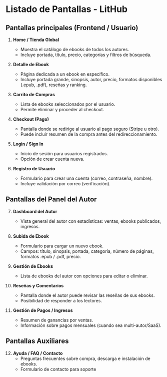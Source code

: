 # Listado de Pantallas - LitHub

## Pantallas principales (Frontend / Usuario)
1. **Home / Tienda Global**
   - Muestra el catálogo de ebooks de todos los autores.
   - Incluye portada, título, precio, categorías y filtros de búsqueda.

2. **Detalle de Ebook**
   - Página dedicada a un ebook en específico.
   - Incluye portada grande, sinopsis, autor, precio, formatos disponibles (.epub, .pdf), reseñas y ranking.

3. **Carrito de Compras**
   - Lista de ebooks seleccionados por el usuario.
   - Permite eliminar y proceder al checkout.

4. **Checkout (Pago)**
   - Pantalla donde se redirige al usuario al pago seguro (Stripe u otro).
   - Puede incluir resumen de la compra antes del redireccionamiento.

5. **Login / Sign In**
   - Inicio de sesión para usuarios registrados.
   - Opción de crear cuenta nueva.

6. **Registro de Usuario**
   - Formulario para crear una cuenta (correo, contraseña, nombre).
   - Incluye validación por correo (verificación).

## Pantallas del Panel del Autor
7. **Dashboard del Autor**
   - Vista general del autor con estadísticas: ventas, ebooks publicados, ingresos.

8. **Subida de Ebook**
   - Formulario para cargar un nuevo ebook.
   - Campos: título, sinopsis, portada, categoría, número de páginas, formatos .epub / .pdf, precio.

9. **Gestión de Ebooks**
   - Lista de ebooks del autor con opciones para editar o eliminar.

10. **Reseñas y Comentarios**
    - Pantalla donde el autor puede revisar las reseñas de sus ebooks.
    - Posibilidad de responder a los lectores.

11. **Gestión de Pagos / Ingresos**
    - Resumen de ganancias por ventas.
    - Información sobre pagos mensuales (cuando sea multi-autor/SaaS).

## Pantallas Auxiliares
12.	**Ayuda / FAQ / Contacto**
    - Preguntas frecuentes sobre compra, descarga e instalación de ebooks.
    - Formulario de contacto para soporte
